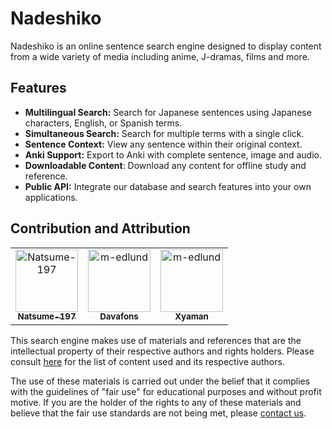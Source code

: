 # Nadeshiko
Nadeshiko is an online sentence search engine designed to display content from a wide variety of media including anime, J-dramas, films and more.

## Features
- **Multilingual Search:** Search for Japanese sentences using Japanese characters, English, or Spanish terms.
- **Simultaneous Search:** Search for multiple terms with a single click.
- **Sentence Context:** View any sentence within their original context.
- **Anki Support:** Export to Anki with complete sentence, image and audio.
- **Downloadable Content**: Download any content for offline study and reference.
- **Public API:** Integrate our database and search features into your own applications.

## Contribution and Attribution
<table>
<tr>
    <td align="center">
        <a href="https://github.com/Natsume-197">
            <img src="https://avatars.githubusercontent.com/u/36428207?v=4" width="100;" alt="Natsume-197"/>
            <br />
            <sub><b>Natsume-197</b></sub>
        </a>
    </td>
    <td align="center">
        <a href="https://github.com/davafons">
            <img src="https://avatars.githubusercontent.com/u/29177698?v=4" width="100;" alt="m-edlund"/>
            <br />
            <sub><b>Davafons</b></sub>
        </a>
    </td>
    <td align="center">
        <a href="https://github.com/xyaman">
            <img src="https://avatars.githubusercontent.com/u/32078353?v=4" width="100;" alt="m-edlund"/>
            <br />
            <sub><b>Xyaman</b></sub>
        </a>
    </td>
</tr>
</table>


This search engine makes use of materials and references that are the intellectual property of their respective authors and rights holders. Please consult [here](https://db.brigadasos.xyz/content) for the list of content used and its respective authors.

The use of these materials is carried out under the belief that it complies with the guidelines of "fair use" for educational purposes and without profit motive. If you are the holder of the rights to any of these materials and believe that the fair use standards are not being met, please [contact us](brigadasosjapones@gmail.com).

